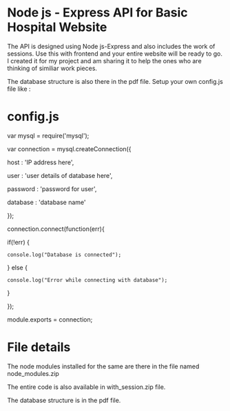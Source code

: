 # Node js - Express API for Basic Hospital Website

The API is designed using Node js-Express and also includes the work of sessions. Use this with frontend and your entire website will be ready to go.
I created it for my project and am sharing it to help the ones who are thinking of similiar work pieces.

The database structure is also there in the pdf file.
Setup your own config.js file like : 

# config.js

var mysql      = require('mysql');

var connection = mysql.createConnection({

  host     : 'IP address here',
  
  user     : 'user details of database here',
  
  password : 'password for user',
  
  database : 'database name'
  
});

connection.connect(function(err){

if(!err) {

    console.log("Database is connected");
    
} else {

    console.log("Error while connecting with database");
    
}

});

module.exports = connection;


# File details
The node modules installed for the same are there in the file named node_modules.zip

The entire code is also available in with_session.zip file.

The database structure is in the pdf file.
